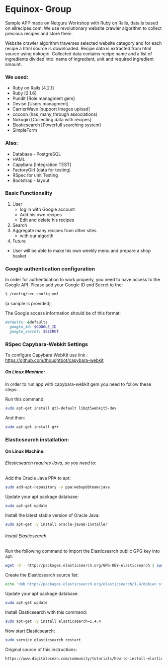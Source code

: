 # Equinox- Group

Sample APP made on Netguru Workshop with Ruby on Rails, data is based on allrecipes.com.
We use revolutionary website crawler algorithm to collect precious recipes and store them.

Website crawler algorithm traverses selected website category and for each recipe a html source is downloaded.
Recipe data is extracted from html source using nokogiri.
Collected data contains recipe name and a list of ingredients divided into: name of ingredient, unit and required ingredient amount.

### We used:
* Ruby on Rails [4.2.1]
* Ruby [2.1.6]
* Pundit [Role managment gem]
* Devise [Users managment]
* CarrierWave [support Images upload]
* cocoon (has_many_through associations)
* Nokogiri [Collecting data with recipes]
* Elasticsearch [Powerfull searching system]
* SimpleForm

### Also:
* Database - PostgreSQL
* HAML
* Capybara [Integration TEST]
* FactoryGirl (data for testing)
* RSpec for unit Testing
* Bootstrap - layout

### Basic Functionality

1. User
    * log in with Google account
    * Add his own recipes
    * Edit and delete his recipes
2. Search
3. Aggregate many recipes from other sites
   * with our algorith
4. Future
 * User will be able to make his own weekly menu and prepare a shop basket

### Google authentication configuration
In order for authentication to work properly, you need to have access to the Google API. Please add your Google ID and
Secret to the:

```sh
$ /config/sec_config.yml
```
(a sample is provided)

The Google access information should be of this format:
```ruby
defaults: &defaults
  google_id: $GOOGLE_ID
  google_secret: $SECRET
````

### RSpec Capybara-Webkit Settings

To configure Capybara WebKit use link : https://github.com/thoughtbot/capybara-webkit

##### On Linux Machine:

In order to run app with capybara-webkit gem you need to follow these steps:

Run this command:
```sh
sudo apt-get install qt5-default libqt5webkit5-dev
```
And then:
```sh
sudo apt-get install g++
```

### Elasticsearch installation:

#### On Linux Machine:

###### Elasticsearch requires Java, so you need to:

Add the Oracle Java PPA to apt:
```sh
sudo add-apt-repository -y ppa:webupd8team/java
```
Update your apt package database:
```sh
sudo apt-get update
```
Install the latest stable version of Oracle Java:
```sh
sudo apt-get -y install oracle-java8-installer
```
###### Install Elasticsearch

Run the following command to import the Elasticsearch public GPG key into apt:
```sh
wget -O - http://packages.elasticsearch.org/GPG-KEY-elasticsearch | sudo apt-key add -
```
Create the Elasticsearch source list:
```sh
echo 'deb http://packages.elasticsearch.org/elasticsearch/1.4/debian stable main' | sudo tee /etc/apt/sources.list.d/elasticsearch.list
```
Update your apt package database:
```sh
sudo apt-get update
```
Install Elasticsearch with this command:
```sh
sudo apt-get -y install elasticsearch=1.4.4
```
Now start Elasticsearch:
```sh
sudo service elasticsearch restart
```
Original source of this instructions: 
```sh
https://www.digitalocean.com/community/tutorials/how-to-install-elasticsearch-logstash-and-kibana-4-on-ubuntu-14-04
